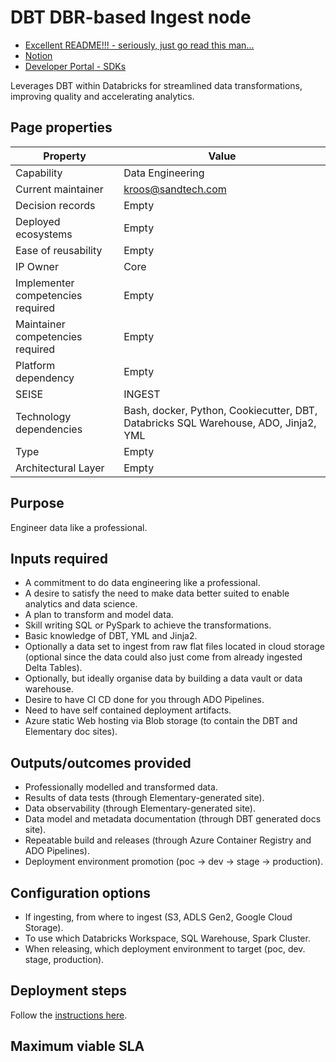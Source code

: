 # DBT DBR-based Ingest node

* [Excellent README!!! - seriously, just go read this man...](https://dev.azure.com/exploreai/CORE.Utilities/_git/CORE.Meshnodes.BaseTemplates?path=/ingestnode_dbt/README.md&_a=preview)
* [Notion](https://www.notion.so/explore-ai/DBT-based-DBR-Ingest-Node-9c4a35c378c545bcbc6229c67b9b1c6c)
* [Developer Portal - SDKs](https://sites.google.com/sandtech.com/devportal/sdks)

Leverages DBT within Databricks for streamlined data transformations, improving quality and accelerating analytics.

## Page properties

| Property | Value | 
| --- | --- |
| Capability | Data Engineering |
| Current maintainer | kroos@sandtech.com |
| Decision records | Empty |
| Deployed ecosystems | Empty |
| Ease of reusability | Empty |
| IP Owner | Core |
| Implementer competencies required | Empty |
| Maintainer competencies required | Empty |
| Platform dependency | Empty |
| SEISE | INGEST |
| Technology dependencies | Bash, docker, Python, Cookiecutter, DBT, Databricks SQL Warehouse, ADO, Jinja2, YML |
| Type | Empty |
| Architectural Layer | Empty |


## Purpose
Engineer data like a professional.

## Inputs required

* A commitment to do data engineering like a professional.
* A desire to satisfy the need to make data better suited to enable analytics and data science.
* A plan to transform and model data.
* Skill writing SQL or PySpark to achieve the transformations.
* Basic knowledge of DBT, YML and Jinja2.
* Optionally a data set to ingest from raw flat files located in cloud storage (optional since the data could also just come from already ingested Delta Tables).
* Optionally, but ideally organise data by building a data vault or data warehouse.
* Desire to have CI CD done for you through ADO Pipelines.
* Need to have self contained deployment artifacts.
* Azure static Web hosting via Blob storage (to contain the DBT and Elementary doc sites).

## Outputs/outcomes provided

* Professionally modelled and transformed data.
* Results of data tests (through Elementary-generated site).
* Data observability (through Elementary-generated site).
* Data model and metadata documentation (through DBT generated docs site).
* Repeatable build and releases (through Azure Container Registry and ADO Pipelines).
* Deployment environment promotion (poc -> dev -> stage -> production).

## Configuration options

* If ingesting, from where to ingest (S3, ADLS Gen2, Google Cloud Storage).
* To use which Databricks Workspace, SQL Warehouse, Spark Cluster.
* When releasing, which deployment environment to target (poc, dev. stage, production).

## Deployment steps

Follow the [instructions here](https://dev.azure.com/exploreai/CORE.Utilities/_git/CORE.Meshnodes.BaseTemplates?path=/ingestnode_dbt/README.md&_a=preview).

## Maximum viable SLA
